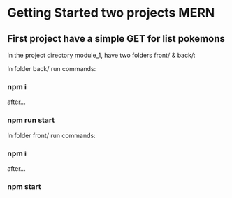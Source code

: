 # Getting Started two projects MERN

## First project have a simple GET for list pokemons

In the project directory module_1, have two folders front/ & back/:

In folder back/ run commands:

### npm i
after...
### npm run start

In folder front/ run commands:

### npm i
after...
### npm start
